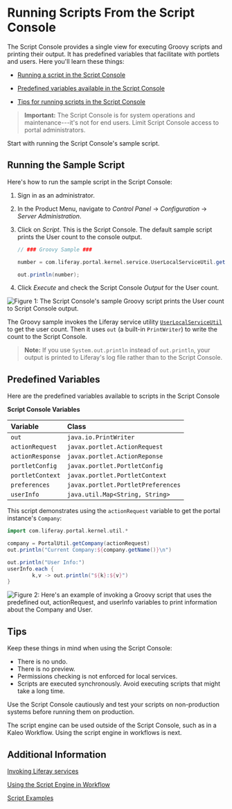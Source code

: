 # Running Scripts From the Script Console

The Script Console provides a single view for executing Groovy scripts and printing their output. It has predefined variables that facilitate with portlets and users. Here you'll learn these things:

- [Running a script in the Script Console](#running-the-sample-script) 

- [Predefined variables available in the Script Console](#predefined-variables)

- [Tips for running scripts in the Script Console](#tips)

> **Important:** The Script Console is for system operations and maintenance---it's not for end users. Limit Script Console access to portal administrators.

Start with running the Script Console's sample script. 

## Running the Sample Script

Here's how to run the sample script in the Script Console:

1.  Sign in as an administrator.

2.  In the Product Menu, navigate to *Control Panel* &rarr; *Configuration* &rarr; *Server Administration*. 

3.  Click on *Script*. This is the Script Console. The default sample script prints the User count to the console output.

    ```groovy
    // ### Groovy Sample ###

    number = com.liferay.portal.kernel.service.UserLocalServiceUtil.getUsersCount();

    out.println(number);
    ```

4.  Click *Execute* and check the Script Console *Output* for the User count.

![Figure 1: The Script Console's sample Groovy script prints the User count to Script Console output.](./images/groovy-script-sample.png)

The Groovy sample invokes the Liferay service utility [`UserLocalServiceUtil`](https://docs.liferay.com/dxp/portal/7.2-latest/javadocs/portal-kernel/com/liferay/portal/kernel/service/UserLocalServiceUtil.html) to get the user count. Then it uses `out` (a built-in `PrintWriter`) to write the count to the Script Console.

> **Note:** If you use `System.out.println` instead of `out.println`, your output is printed to Liferay's log file rather than to the Script Console.

## Predefined Variables

Here are the predefined variables available to scripts in the Script Console

**Script Console Variables**

| Variable | Class |
| :------- | :---- |
| `out` | `java.io.PrintWriter` |
| `actionRequest` | `javax.portlet.ActionRequest` |
| `actionResponse` | `javax.portlet.ActionReponse` |
| `portletConfig` | `javax.portlet.PortletConfig` |
| `portletContext` | `javax.portlet.PortletContext` |
| `preferences` | `javax.portlet.PortletPreferences` |
| `userInfo` | `java.util.Map<String, String>` |

This script demonstrates using the `actionRequest` variable to get the portal instance's `Company`:

```groovy
import com.liferay.portal.kernel.util.*

company = PortalUtil.getCompany(actionRequest)
out.println("Current Company:${company.getName()}\n")

out.println("User Info:")
userInfo.each { 
        k,v -> out.println("${k}:${v}")
}
```

![Figure 2: Here's an example of invoking a Groovy script that uses the predefined out, actionRequest, and userInfo variables to print information about the Company and User.](./images/groovy-script-current-user-info.png)

## Tips

Keep these things in mind when using the Script Console: 

- There is no undo.
- There is no preview.
- Permissions checking is not enforced for local services.
- Scripts are executed synchronously. Avoid executing scripts that might take a long time. 

Use the Script Console cautiously and test your scripts on non-production systems before running them on production. 

The script engine can be used outside of the Script Console, such as in a Kaleo Workflow. Using the script engine in workflows is next.

## Additional Information

[Invoking Liferay services](./07-invoking-liferay-services-from-scripts.md)

[Using the Script Engine in Workflow](./09-using-the-script-engine-in-workflow.md)

[Script Examples](./10-script-examples.md)
